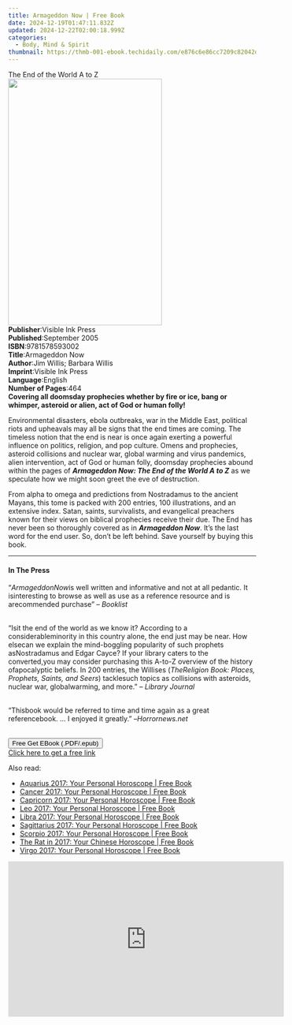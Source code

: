 ```yaml
---
title: Armageddon Now | Free Book
date: 2024-12-19T01:47:11.832Z
updated: 2024-12-22T02:00:18.999Z
categories:
  - Body, Mind & Spirit
thumbnail: https://thmb-001-ebook.techidaily.com/e876c6e86cc7209c82042dd9f47337cb60ad1a810d7e007a93054c74ba730ac7.jpg
---
```

<main id="book-container">
  <div class="flex flex-col">
    <div class="book-brief flex-1 py-6 px-4 sm:p-6 md:py-10 md:px-8">
      <!-- brief-->
      <div class="book-brief-main">The End of the World A to Z</div>
    </div>
    <div
      class="book-meta-info flex-1 grid gap-4 col-start-1 col-end-3 row-start-1 sm:mb-6 sm:grid-cols-4 lg:gap-6 lg:col-start-2 lg:row-end-6 lg:row-span-6 lg:mb-0"
    >
      <div
        class="book-meta-info-left place-content-center mt-4 p-4 text-sm leading-6 col-start-2 col-span-2 dark:text-slate-400"
      >
        <img
          class="w-full h-500 object-cover rounded-lg sm:h-255 sm:col-span-2 lg:col-span-full"
          src="https://img-001-ebook.techidaily.com/244f00402e06991825438fd2df2330a1a2096d2d09b4877d44fa6905776e729c.jpg"
          alt=""
          width="312"
          height="500"
        />
      </div>
      <div
        class="book-meta-info-right mt-2 col-start-1 row-start-2 col-span-3 self-center"
      >
        <!-- meta data  -->
        <div class="flex flex-col px-4 md:px-8">
          <div class="flex-1">
            <strong>Publisher</strong>:<span class="px-2"
              >Visible Ink Press</span
            >
          </div>
          <div class="flex-1">
            <strong>Published</strong>:<span class="px-2">September 2005</span>
          </div>
          <div class="flex-1">
            <strong>ISBN</strong>:<span class="px-2">9781578593002</span>
          </div>
          <div class="flex-1">
            <strong>Title</strong>:<span class="px-2">Armageddon Now</span>
          </div>
          <div class="flex-1">
            <strong>Author</strong>:<span class="px-2"
              >Jim Willis; Barbara Willis</span
            >
          </div>
          <div class="flex-1">
            <strong>Imprint</strong>:<span class="px-2">Visible Ink Press</span>
          </div>
          <div class="flex-1">
            <strong>Language</strong>:<span class="px-2">English</span>
          </div>
          <div class="flex-1">
            <strong>Number of Pages</strong>:<span class="px-2">464</span>
          </div>
        </div>
      </div>
    </div>
    <div class="book-description flex-1 py-6 px-4 sm:p-6 md:py-10 md:px-8">
      <div class="book-description-main">
        <div accordion-content="" id="description">
          <b
            >Covering all doomsday prophecies whether by fire or ice, bang or
            whimper, asteroid or alien, act of God or human folly!</b
          >
          <p>
            Environmental disasters, ebola outbreaks, war in the Middle East,
            political riots and upheavals may all be signs that the end times
            are coming. The timeless notion that the end is near is once again
            exerting a powerful influence on politics, religion, and pop
            culture. Omens and prophecies, asteroid collisions and nuclear war,
            global warming and virus pandemics, alien intervention, act of God
            or human folly, doomsday prophecies abound within the pages of
            <i><b>Armageddon Now: The End of the World A to Z</b></i> as we
            speculate how we might soon greet the eve of destruction.
          </p>
          <p>
            From alpha to omega and predictions from Nostradamus to the ancient
            Mayans, this tome is packed with 200 entries, 100 illustrations, and
            an extensive index. Satan, saints, survivalists, and evangelical
            preachers known for their views on biblical prophecies receive their
            due. The End has never been so thoroughly covered as in
            <i><b>Armageddon Now</b></i
            >. It’s the last word for the end user. So, don’t be left behind.
            Save yourself by buying this book.
          </p>
        </div>
        <div class="accordion-fader"></div>
      </div>
    </div>
    <div class="book-excerpts flex-1 py-6 px-4 sm:p-6 md:py-10 md:px-8">
      <!-- excerpts-->
      <div class="book-excerpts-main">
        <hr />
        <h4 class="placeholder placeholder-heading">
          <span>In The Press</span>
        </h4>
        <p></p>
        <p class="western">
          “<i>ArmageddonNow</i>is well written and informative and not at all
          pedantic. It isinteresting to browse as well as use as a reference
          resource and is arecommended purchase” – <i>Booklist</i><br /><br />
        </p>
        <p class="western">
          “Isit the end of the world as we know it? According to a
          considerableminority in this country alone, the end just may be near.
          How elsecan we explain the mind-boggling popularity of such prophets
          asNostradamus and Edgar Cayce? If your library caters to the
          converted,you may consider purchasing this A-to-Z overview of the
          history ofapocalyptic beliefs. In 200 entries, the Willises (<i
            >TheReligion Book: Places, Prophets, Saints, and Seers</i
          >) tacklesuch topics as collisions with asteroids, nuclear war,
          globalwarming, and more.” – <i>Library Journal</i><br /><br />
        </p>
        <p class="western">
          “Thisbook would be referred to time and time again as a great
          referencebook. ... I enjoyed it greatly.” –<i>Horrornews.net</i
          ><br /><br />
        </p>
        <p></p>
      </div>
    </div>
    <div
      class="book-about-author flex-1 py-6 px-4 sm:p-6 md:py-10 md:px-8"
    ></div>
    <div class="book-free-get flex-1 py-6 px-4 sm:p-6 md:py-10 md:px-8">
      <button
        id="btn-free-get"
        class="bg-blue-500 hover:bg-blue-700 text-white font-bold py-2 px-4 rounded"
      >
        Free Get EBook (.PDF/.epub)
      </button>
      <div id="countdown-display" class="px-2 text-lg mt-2"></div>
      <a
        id="free-link"
        class="hidden bg-blue-500 hover:bg-blue-700 text-white font-bold py-2 px-4 rounded"
        href="https://www.ebooks.com/en-us/book/96489565/armageddon-now/jim-willis/"
        target="_blank"
        >Click here to get a free link</a
      >
    </div>
    <script>
      let countdownTime = 0;
      let countdownInterval = null;
      document
        .getElementById('btn-free-get')
        .addEventListener('click', startCountdown);
      function startCountdown() {
        countdownTime = new Date().getTime() + 60000 * 3;
        countdownInterval = setInterval(updateCountdown, 1000);
        document.getElementById('btn-free-get').disabled = true;
        document
          .getElementById('btn-free-get')
          .classList.add('bg-gray-500', 'cursor-not-allowed');
      }
      function updateCountdown() {
        let currentTime = new Date().getTime();
        let timeLeft = countdownTime - currentTime;
        let secondsLeft = Math.floor(timeLeft / 1000);
        document.getElementById('countdown-display').innerHTML =
          `Remaining time: ${secondsLeft} seconds.`;
        if (secondsLeft <= 0) {
          clearInterval(countdownInterval);
          document.getElementById('btn-free-get').classList.add('hidden');
          document.getElementById('free-link').classList.remove('hidden');
          document.getElementById('countdown-display').innerHTML = '';
        }
      }
    </script>
  </div>
</main>

<ins class="adsbygoogle"
      style="display:block"
      data-ad-client="ca-pub-7571918770474297"
      data-ad-slot="8358498916"
      data-ad-format="auto"
      data-full-width-responsive="true"></ins>
    

<span class="atpl-alsoreadstyle">Also read:</span>
<div><ul>
<li><a href="https://novels-ebooks.techidaily.com/2581654-9780008205386-aquarius-2017-your-personal-horoscope/"><u>Aquarius 2017: Your Personal Horoscope | Free Book</u></a></li>
<li><a href="https://novels-ebooks.techidaily.com/2581647-9780008205317-cancer-2017-your-personal-horoscope/"><u>Cancer 2017: Your Personal Horoscope | Free Book</u></a></li>
<li><a href="https://novels-ebooks.techidaily.com/2581653-9780008205379-capricorn-2017-your-personal-horoscope/"><u>Capricorn 2017: Your Personal Horoscope | Free Book</u></a></li>
<li><a href="https://novels-ebooks.techidaily.com/2581648-9780008205331-leo-2017-your-personal-horoscope/"><u>Leo 2017: Your Personal Horoscope | Free Book</u></a></li>
<li><a href="https://novels-ebooks.techidaily.com/2581650-9780008205348-libra-2017-your-personal-horoscope/"><u>Libra 2017: Your Personal Horoscope | Free Book</u></a></li>
<li><a href="https://novels-ebooks.techidaily.com/2581652-9780008205362-sagittarius-2017-your-personal-horoscope/"><u>Sagittarius 2017: Your Personal Horoscope | Free Book</u></a></li>
<li><a href="https://novels-ebooks.techidaily.com/2581651-9780008205355-scorpio-2017-your-personal-horoscope/"><u>Scorpio 2017: Your Personal Horoscope | Free Book</u></a></li>
<li><a href="https://novels-ebooks.techidaily.com/2581655-9780008205409-the-rat-in-2017-your-chinese-horoscope/"><u>The Rat in 2017: Your Chinese Horoscope | Free Book</u></a></li>
<li><a href="https://novels-ebooks.techidaily.com/2581649-9780008205324-virgo-2017-your-personal-horoscope/"><u>Virgo 2017: Your Personal Horoscope | Free Book</u></a></li>
</ul></div>

<!-- affiliate ads begin -->
<iframe width="560" height="315" src="https://www.youtube.com/embed/3AGmFrtBLHw?si=VhvpUaXHPBHl6OT6" title="YouTube video player" frameborder="0" allow="accelerometer; autoplay; clipboard-write; encrypted-media; gyroscope; picture-in-picture; web-share" referrerpolicy="strict-origin-when-cross-origin" allowfullscreen></iframe>
<!-- affiliate ads end -->

